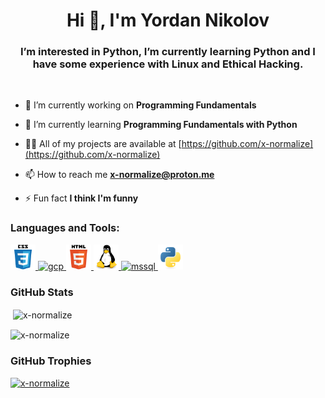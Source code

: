 <h1 align="center">Hi 👋, I'm Yordan Nikolov</h1>
<h3 align="center">I’m interested in Python, I’m currently learning Python and I have some experience with Linux and Ethical Hacking.</h3>



<p align="left"> <a href="https://twitter.com/" target="blank"><img src="https://img.shields.io/twitter/follow/?logo=twitter&style=for-the-badge" alt="" /></a> </p>

- 🔭 I’m currently working on **Programming Fundamentals**

- 🌱 I’m currently learning **Programming Fundamentals with Python**

- 👨‍💻 All of my projects are available at [https://github.com/x-normalize](https://github.com/x-normalize)

- 📫 How to reach me **x-normalize@proton.me**

- ⚡ Fun fact **I think I'm funny**


<h3 align="left">Languages and Tools:</h3>
<p align="left"> <a href="https://www.w3schools.com/css/" target="_blank" rel="noreferrer"> <img src="https://raw.githubusercontent.com/devicons/devicon/master/icons/css3/css3-original-wordmark.svg" alt="css3" width="40" height="40"/> </a> <a href="https://cloud.google.com" target="_blank" rel="noreferrer"> <img src="https://www.vectorlogo.zone/logos/google_cloud/google_cloud-icon.svg" alt="gcp" width="40" height="40"/> </a> <a href="https://www.w3.org/html/" target="_blank" rel="noreferrer"> <img src="https://raw.githubusercontent.com/devicons/devicon/master/icons/html5/html5-original-wordmark.svg" alt="html5" width="40" height="40"/> </a> <a href="https://www.linux.org/" target="_blank" rel="noreferrer"> <img src="https://raw.githubusercontent.com/devicons/devicon/master/icons/linux/linux-original.svg" alt="linux" width="40" height="40"/> </a> <a href="https://www.microsoft.com/en-us/sql-server" target="_blank" rel="noreferrer"> <img src="https://www.svgrepo.com/show/303229/microsoft-sql-server-logo.svg" alt="mssql" width="40" height="40"/> </a> <a href="https://www.python.org" target="_blank" rel="noreferrer"> <img src="https://raw.githubusercontent.com/devicons/devicon/master/icons/python/python-original.svg" alt="python" width="40" height="40"/> </a> </p>


### GitHub Stats
<p>&nbsp;<img align="center" src="https://github-readme-stats.vercel.app/api?username=x-normalize&show_icons=true&locale=en" alt="x-normalize" /></p>

<p><img align="center" src="https://github-readme-streak-stats.herokuapp.com/?user=x-normalize&" alt="x-normalize" /></p>

### GitHub Trophies
<p align="left"> <a href="https://github.com/ryo-ma/github-profile-trophy"><img src="https://github-profile-trophy.vercel.app/?username=x-normalize" alt="x-normalize" /></a> </p>
